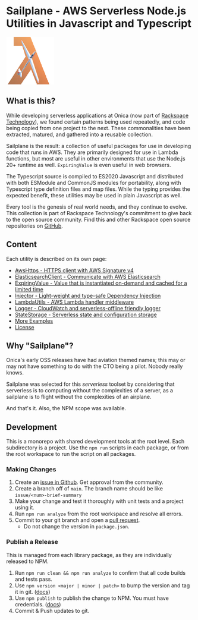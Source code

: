 # Sailplane - AWS Serverless Node.js Utilities in Javascript and Typescript

![](docs/sailplane.png)

## What is this?

While developing serverless applications at Onica (now part of [Rackspace Technology](https://www.rackspace.com)),
we found certain patterns being used repeatedly, and code being copied from one project to the next.
These commonalities have been extracted, matured, and gathered into a reusable collection.

Sailplane is the result: a collection of useful packages for use in developing code that runs in AWS.
They are primarily designed for use in Lambda functions, but most are useful in other environments
that use the Node.js 20+ runtime as well. `ExpiringValue` is even useful in web browsers.

The Typescript source is compiled to ES2020 Javascript and distributed with both ESModule and CommonJS
modules for portability, along with Typescript type definition files and map files.
While the typing provides the expected benefit, these utilities may be used in plain
Javascript as well.

Every tool is the genesis of real world needs, and they continue to evolve.
This collection is part of Rackspace Technology's commitment to give back to the open source community.
Find this and other Rackspace open source repositories on [GitHub](https://github.com/rackspace).

## Content

Each utility is described on its own page:

- [AwsHttps - HTTPS client with AWS Signature v4](docs/aws_https.md)
- [ElasticsearchClient - Communicate with AWS Elasticsearch](docs/elasticsearch_client.md)
- [ExpiringValue - Value that is instantiated on-demand and cached for a limited time](docs/expiring_value.md)
- [Injector - Light-weight and type-safe Dependency Injection](docs/injector.md)
- [LambdaUtils - AWS Lambda handler middleware](docs/lambda_utils.md)
- [Logger - CloudWatch and serverless-offline friendly logger](docs/logger.md)
- [StateStorage - Serverless state and configuration storage](docs/state_storage.md)
- [More Examples](docs/examples.md)
- [License](docs/license.md)

## Why "Sailplane"?

Onica's early OSS releases have had aviation themed names;
this may or may not have something to do with the CTO being a pilot. Nobody really knows.

Sailplane was selected for this _serverless_ toolset by considering that
serverless is to computing without the complexities of a server,
as a sailplane is to flight without the complexities of an airplane.

And that's it. Also, the NPM scope was available.

## Development

This is a monorepo with shared development tools at the root level. Each subdirectory is a
project. Use the `npm run` scripts in each package, or from the root workspace to run the
script on all packages.

### Making Changes

1. Create an [issue in Github](https://github.com/rackspace/sailplane/issues). Get approval from the community.
2. Create a branch off of `main`. The branch name should be like `issue/<num>-brief-summary`
3. Make your change and test it thoroughly with unit tests and a project using it.
4. Run `npm run analyze` from the root workspace and resolve all errors.
5. Commit to your git branch and open a [pull request](https://github.com/rackspace/sailplane/pulls).
   - Do not change the version in `package.json`.

### Publish a Release

This is managed from each library package, as they are individually released to NPM.

1. Run `npm run clean && npm run analyze` to confirm that all code builds and tests pass.
2. Use `npm version <major | minor | patch>` to bump the version and tag it in git. ([docs](https://docs.npmjs.com/cli/v10/commands/npm-version))
3. Use `npm publish` to publish the change to NPM. You must have credentials. ([docs](https://docs.npmjs.com/cli/v10/commands/npm-publish))
4. Commit & Push updates to git.
